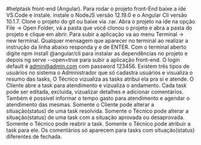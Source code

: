 #helptask front-end (Angular).
Para rodar o projeto front-End baixe a ide VS.Code e instale. 
instale o NodeJS versão 12.19.0 e o Angular Cli versão 10.1.7. 
Clone o projeto do git ou baixe via .rar. 
Abra o projeto na ide na opção File -> Open Folder, vá a pasta que você clonou o projeto e abra a pasta do projeto e clique em abrir. 
Para subir a aplicação va ao menu Terminal -> new terminal. 
Qualquer mensagem que aparecer no terminal ao realizar a instrução da linha abaixo responda y e de ENTER.
Com o terminal aberto digite npm install  @angular/cli para instalar as dependências no projeto e depois ng serve --open=true para subir a aplicação front-end. 
O login default é admin@admin.com com password 123456. 
Existem três tipos de usuários no sistema o Administrador que só cadastra usuários e visualiza o resumo das tasks, 
O Técnico vizualiza as tasks atríbui ela pra sí e atende.
O Cliente abre a task para atendimento e vizualiza o andamento. 
Cada task pode ser editada, excluida, vizualizar detalhes e adicionar comentários. 
Também é possível informar o tempo gasto para atendimento e agendar o atendimento das mesmas.
Somente o Cliente pode alterar a situação(status) de uma task resolvida.
Somente o Técnico pode alterar a situação(status)  de uma task com a situação aprovada ou desaprovada.
Somente o Técnico pode reabrir a task.
Somente o Técnico pode atribuir a task para ele.
Os comentários só aparecem para tasks com situação(status) diferentes de fechada.


